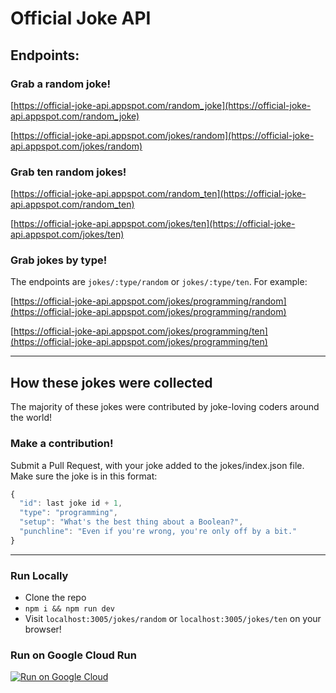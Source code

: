 # Official Joke API

## Endpoints:

### Grab a random joke!
[https://official-joke-api.appspot.com/random_joke](https://official-joke-api.appspot.com/random_joke)


[https://official-joke-api.appspot.com/jokes/random](https://official-joke-api.appspot.com/jokes/random)

### Grab ten random jokes!
[https://official-joke-api.appspot.com/random_ten](https://official-joke-api.appspot.com/random_ten)



[https://official-joke-api.appspot.com/jokes/ten](https://official-joke-api.appspot.com/jokes/ten)

### Grab jokes by type!

The endpoints are `jokes/:type/random` or `jokes/:type/ten`. For example:

[https://official-joke-api.appspot.com/jokes/programming/random](https://official-joke-api.appspot.com/jokes/programming/random)

[https://official-joke-api.appspot.com/jokes/programming/ten](https://official-joke-api.appspot.com/jokes/programming/ten)

***

## How these jokes were collected

The majority of these jokes were contributed by joke-loving coders around the world!

### Make a contribution!

Submit a Pull Request, with your joke added to the jokes/index.json file. Make sure the joke is in this format:

```javascript
{
  "id": last joke id + 1,
  "type": "programming",
  "setup": "What's the best thing about a Boolean?",
  "punchline": "Even if you're wrong, you're only off by a bit."
}
```

***

### Run Locally
* Clone the repo
* `npm i && npm run dev`
* Visit `localhost:3005/jokes/random` or `localhost:3005/jokes/ten` on your browser!

### Run on Google Cloud Run

[![Run on Google
Cloud](https://deploy.cloud.run/button.svg)](https://deploy.cloud.run/?git_repo=https://github.com/15Dkatz/official_joke_api.git)
